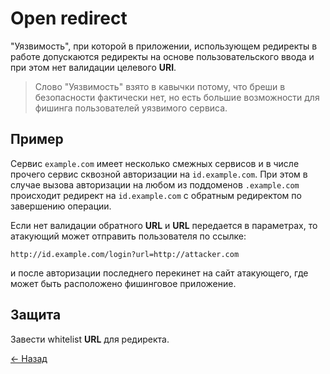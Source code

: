 # Open redirect

"Уязвимость", при которой в приложении, использующем редиректы в работе допускаются редиректы на основе пользовательского ввода и при этом нет валидации целевого **URI**.

> Слово "Уязвимость" взято в кавычки потому, что бреши в безопасности фактически нет, но есть большие возможности для фишинга пользователей уязвимого сервиса.

## Пример

Сервис `example.com` имеет несколько смежных сервисов и в числе прочего сервис сквозной авторизации на `id.example.com`. При этом в случае вызова авторизации на любом из поддоменов `.example.com` происходит редирект на `id.example.com` с обратным редиректом по завершению операции.  

Если нет валидации обратного **URL** и **URL** передается в параметрах, то атакующий может отправить пользователя по ссылке:  

`http://id.example.com/login?url=http://attacker.com`

и после авторизации последнего перекинет на сайт атакующего, где может быть расположено фишинговое приложение.  

## Защита

Завести whitelist **URL** для редиректа.  

[← Назад](../README.md)